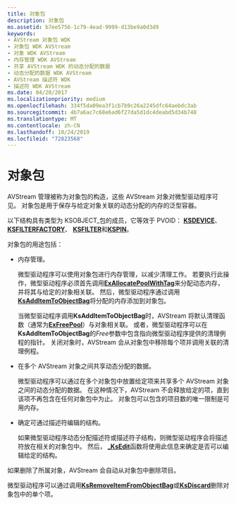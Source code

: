 ```yaml
---
title: 对象包
description: 对象包
ms.assetid: b7ee5756-1c79-4ead-9999-d13be9a0d3d9
keywords:
- AVStream 对象包 WDK
- 对象包 WDK AVStream
- 对象 WDK AVStream
- 内存管理 WDK AVStream
- 共享 AVStream WDK 的动态分配的数据
- 动态分配的数据 WDK AVStream
- AVStream 描述符 WDK
- 描述符 WDK AVStream
ms.date: 04/20/2017
ms.localizationpriority: medium
ms.openlocfilehash: 334f5da09ea3f1cb7b9c26a2245dfc64aebdc3ab
ms.sourcegitcommit: 4b7a6ac7c68e6ad6f27da5d1dc4deabd5d34b748
ms.translationtype: MT
ms.contentlocale: zh-CN
ms.lasthandoff: 10/24/2019
ms.locfileid: "72823568"
---
```

# <a name="object-bags"></a>对象包





AVStream 管理被称为对象包的构造，这些 AVStream 对象对微型驱动程序可见。 对象包是用于保存与给定对象关联的动态分配的内存的泛型容器。

以下结构具有类型为 KSOBJECT\_包的成员，它等效于 PVOID： [**KSDEVICE**](https://docs.microsoft.com/windows-hardware/drivers/ddi/ks/ns-ks-_ksdevice)、 [**KSFILTERFACTORY**](https://docs.microsoft.com/windows-hardware/drivers/ddi/ks/ns-ks-_ksfilterfactory)、 [**KSFILTER**](https://docs.microsoft.com/windows-hardware/drivers/ddi/ks/ns-ks-_ksfilter)和[**KSPIN**](https://docs.microsoft.com/windows-hardware/drivers/ddi/ks/ns-ks-_kspin)。

对象包的用途包括：

-   内存管理。

    微型驱动程序可以使用对象包进行内存管理，以减少清理工作。 若要执行此操作，微型驱动程序必须首先调用[**ExAllocatePoolWithTag**](https://docs.microsoft.com/windows-hardware/drivers/ddi/wdm/nf-wdm-exallocatepoolwithtag)来分配动态内存，并将其与给定的对象相关联。 然后，微型驱动程序通过调用[**KsAddItemToObjectBag**](https://docs.microsoft.com/windows-hardware/drivers/ddi/ks/nf-ks-ksadditemtoobjectbag)将分配的内存添加到对象包。

    当微型驱动程序调用**KsAddItemToObjectBag**时，AVStream 将默认清理函数（通常为[**ExFreePool**](https://docs.microsoft.com/windows-hardware/drivers/ddi/ntddk/nf-ntddk-exfreepool)）与对象相关联。 或者，微型驱动程序可以在**KsAddItemToObjectBag**的*Free*参数中包含指向微型驱动程序提供的清理例程的指针。 关闭对象时，AVStream 会从对象包中移除每个项并调用关联的清理例程。

-   在多个 AVStream 对象之间共享动态分配的数据。

    微型驱动程序可以通过在多个对象包中放置给定项来共享多个 AVStream 对象之间的动态分配的数据。 在这种情况下，AVStream 不会释放给定的项，直到该项不再包含在任何对象包中为止。 对象包可以包含的项目数的唯一限制是可用内存。

-   确定可通过描述符编辑的结构。

    如果微型驱动程序动态分配描述符或描述符子结构，则微型驱动程序会将描述符放在相关的对象包中。 然后， [ **\_KsEdit**](https://docs.microsoft.com/windows-hardware/drivers/ddi/ks/nf-ks-_ksedit)函数将使用此信息来确定是否可以编辑给定的结构。

如果删除了所属对象，AVStream 会自动从对象包中删除项目。

微型驱动程序可以通过调用[**KsRemoveItemFromObjectBag**](https://docs.microsoft.com/windows-hardware/drivers/ddi/ks/nf-ks-ksremoveitemfromobjectbag)或[**KsDiscard**](https://docs.microsoft.com/windows-hardware/drivers/ddi/ks/nf-ks-ksdiscard)删除对象包中的单个项。

 

 




